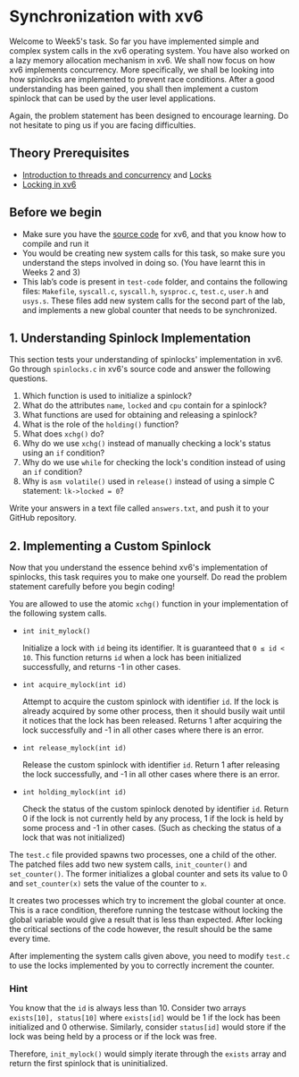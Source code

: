 # Synchronization with xv6

Welcome to Week5's task. So far you have implemented simple and complex system calls in the xv6 operating system. You have also worked on a lazy memory allocation mechanism in xv6. We shall now focus on how xv6 implements concurrency. More specifically, we shall be looking into how spinlocks are implemented to prevent race conditions. After a good understanding has been gained, you shall then implement a custom spinlock that can be used by the user level applications.

Again, the problem statement has been designed to encourage learning. Do not hesitate to ping us if you are facing difficulties.



## Theory Prerequisites

- [Introduction to threads and concurrency](https://youtu.be/SVHLonf5AGY) and [Locks](https://youtu.be/EBevKfTDXUI)
- [Locking in xv6](https://youtu.be/icLsJLGbLuA)



## Before we begin

- Make sure you have the [source code](http://www.cse.iitb.ac.in/~puru/courses/autumn18/labs/xv6-public.tar.gz) for xv6, and that you know how to compile and run it
- You would be creating new system calls for this task, so make sure you understand the steps involved in doing so. (You have learnt this in Weeks 2 and 3)
- This lab’s code is present in `test-code` folder, and contains the following files: `Makefile`, `syscall.c`, `syscall.h`, `sysproc.c`, `test.c`, `user.h` and `usys.s`. These files add new system calls for the second part of the lab, and implements a new global counter that needs to be synchronized. 



## 1. Understanding Spinlock Implementation

This section tests your understanding of spinlocks' implementation in xv6. Go through `spinlocks.c` in xv6's source code and answer the following questions.

1. Which function is used to initialize a spinlock?
2. What do the attributes `name`, `locked` and `cpu` contain for a spinlock?
3. What functions are used for obtaining and releasing a spinlock?
4. What is the role of the `holding()` function?
5. What does `xchg()` do?
6. Why do we use `xchg()` instead of manually checking a lock's status using an `if` condition?
7. Why do we use `while` for checking the lock's condition instead of using an `if` condition?
8. Why is `asm volatile()` used in `release()` instead of using a simple C statement: `lk->locked = 0`?

Write your answers in a text file called `answers.txt`, and push it to your GitHub repository.



## 2. Implementing a Custom Spinlock

Now that you understand the essence behind xv6's implementation of spinlocks, this task requires you to make one yourself. Do read the problem statement carefully before you begin coding!

You are allowed to use the atomic `xchg()` function in your implementation of the following system calls.

- `int init_mylock()`

  Initialize a lock with `id` being its identifier. It is guaranteed that `0 ≤ id < 10`. This function returns `id` when a lock has been initialized successfully, and returns -1 in other cases.

- `int acquire_mylock(int id)`

  Attempt to acquire the custom spinlock with identifier `id`. If the lock is already acquired by some other process, then it should busily wait until it notices that the lock has been released. Returns 1 after acquiring the lock successfully and -1 in all other cases where there is an error.

- `int release_mylock(int id)`

  Release the custom spinlock with identifier `id`. Return 1 after releasing the lock successfully, and -1 in all other cases where there is an error.

- `int holding_mylock(int id)`

  Check the status of the custom spinlock denoted by identifier `id`. Return 0 if the lock is not currently held by any process, 1 if the lock is held by some process and -1 in other cases. (Such as checking the status of a lock that was not initialized)

The `test.c` file provided spawns two processes, one a child of the other. The patched files add two new system calls, `init_counter()` and `set_counter()`. The former initializes a global counter and sets its value to 0 and `set_counter(x)` sets the value of the counter to `x`.

It creates two processes which try to increment the global counter at once. This is a race condition, therefore running the testcase without locking the global variable would give a result that is less than expected. After locking the critical sections of the code however, the result should be the same every time.

After implementing the system calls given above, you need to modify `test.c` to use the locks implemented by you to correctly increment the counter.

### Hint

You know that the `id` is always less than 10. Consider two arrays `exists[10], status[10]` where `exists[id]` would be 1 if the lock has been initialized and 0 otherwise. Similarly, consider `status[id]` would store if the lock was being held by a process or if the lock was free.

Therefore, `init_mylock()` would simply iterate through the `exists` array and return the first spinlock that is uninitialized.
